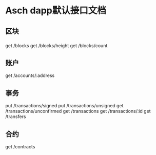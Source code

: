 # Asch dapp默认接口文档

## 区块

### 

get /blocks
get /blocks/height
get /blocks/count

## 账户

get /accounts/:address

## 事务

put /transactions/signed
put /transactions/unsigned
get /transactions/unconfirmed
get /transactions
get /transactions/:id
get /transfers

## 合约

get /contracts
